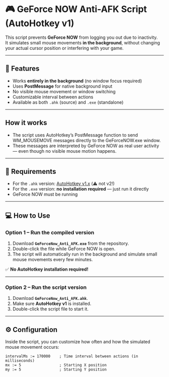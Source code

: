 # 🎮 GeForce NOW Anti-AFK Script (AutoHotkey v1)

This script prevents **GeForce NOW** from logging you out due to inactivity.  
It simulates small mouse movements **in the background**, without changing your actual cursor position or interfering with your game.

---

## 🚀 Features

- Works **entirely in the background** (no window focus required)  
- Uses **PostMessage** for native background input  
- No visible mouse movement or window switching  
- Customizable interval between actions  
- Available as both `.ahk` (source) and `.exe` (standalone)  

---

## How it works

- The script uses AutoHotkey’s PostMessage function to send WM_MOUSEMOVE messages directly to the GeForceNOW.exe window.
- These messages are interpreted by GeForce NOW as real user activity — even though no visible mouse motion happens.

---

## 🧩 Requirements

- For the `.ahk` version: [AutoHotkey v1.x](https://www.autohotkey.com/download/1.1/) (⚠️ not v2!)  
- For the `.exe` version: **no installation required** — just run it directly  
- GeForce NOW must be running  

---

## 💻 How to Use

### Option 1 – Run the compiled version  
1. Download **`GeForceNow_Anti_AFK.exe`** from the repository.  
2. Double-click the file while GeForce NOW is open.  
3. The script will automatically run in the background and simulate small mouse movements every few minutes.  

✅ **No AutoHotkey installation required!**

---

### Option 2 – Run the script version  
1. Download **`GeForceNow_Anti_AFK.ahk`**.  
2. Make sure **AutoHotkey v1** is installed.  
3. Double-click the script file to start it.  

---

## ⚙️ Configuration

Inside the script, you can customize how often and how the simulated mouse movement occurs:

```ahk
intervalMs := 170000    ; Time interval between actions (in milliseconds)
mx := 5                 ; Starting X position
my := 5                 ; Starting Y position
